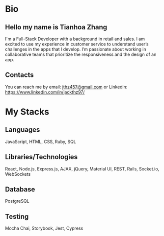 # Bio

## Hello my name is Tianhoa Zhang
I'm a Full-Stack Developer with a background in retail and sales. I am excited to use my experience in customer service to understand user’s challenges in the apps that I develop. I’m passionate about working in collaborative teams that prioritize the responsiveness and the design of an app.

## Contacts
You can reach me by email: jthz457@gmail.com or Linkedin: https://www.linkedin.com/in/jackthz97/

# My Stacks
## Languages
JavaScript, HTML, CSS, Ruby, SQL

## Libraries/Technologies
React, Node.js, Express.js, AJAX, jQuery, Material UI, REST, Rails, Socket.io, WebSockets

## Database
PostgreSQL

## Testing
Mocha Chai, Storybook, Jest, Cypress
